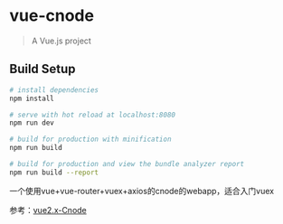 # vue-cnode

> A Vue.js project

## Build Setup

``` bash
# install dependencies
npm install

# serve with hot reload at localhost:8080
npm run dev

# build for production with minification
npm run build

# build for production and view the bundle analyzer report
npm run build --report
```

一个使用vue+vue-router+vuex+axios的cnode的webapp，适合入门vuex

参考：[vue2.x-Cnode](https://github.com/vincentSea/vue2.x-Cnode/)

